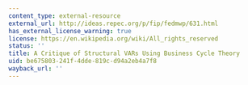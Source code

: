 ```yaml
---
content_type: external-resource
external_url: http://ideas.repec.org/p/fip/fedmwp/631.html
has_external_license_warning: true
license: https://en.wikipedia.org/wiki/All_rights_reserved
status: ''
title: A Critique of Structural VARs Using Business Cycle Theory
uid: be675803-241f-4dde-819c-d94a2eb4a7f8
wayback_url: ''
---
```

